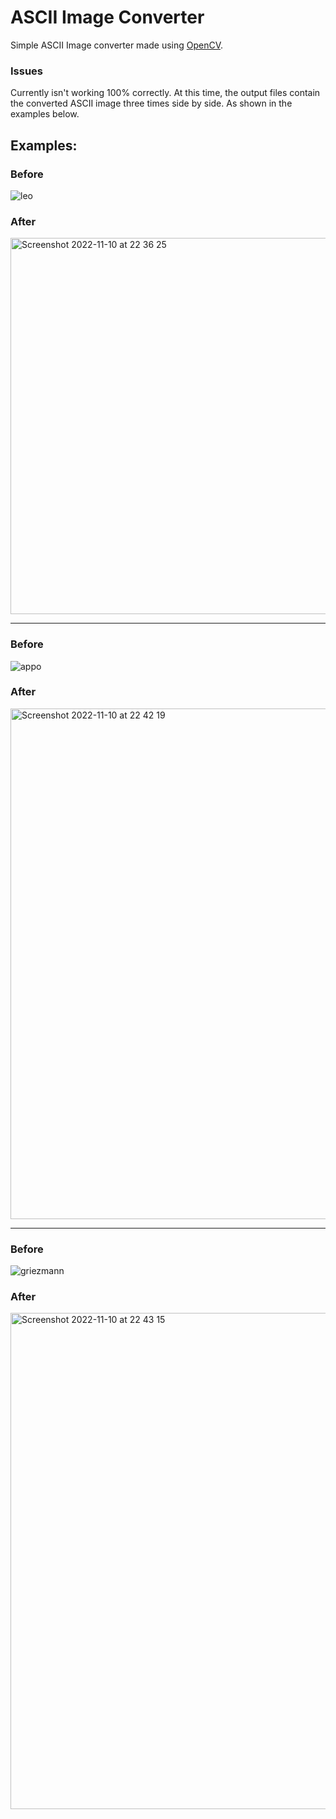 # ASCII Image Converter

Simple ASCII Image converter made using [OpenCV](https://github.com/opencv/opencv).

### Issues
Currently isn't working 100% correctly. At this time, the output files contain the converted ASCII image three times side by side. As shown in the examples below.

<!--
### Usage
```bat
./ASCIIArtGenerator [imageLocation] [PixelsPerCharacter]
```
Pixels Per Character should either be 1 or 4 (1 if left out).
-->

## Examples:

### Before
![leo](https://user-images.githubusercontent.com/73957889/201223875-98525ec1-f491-4d6b-bb9f-2418beefde2e.jpeg)
### After
<img width="602" alt="Screenshot 2022-11-10 at 22 36 25" src="https://user-images.githubusercontent.com/73957889/201222159-4b2f918e-6c50-435e-8cdb-c4bee979e795.png">

---

### Before
![appo](https://user-images.githubusercontent.com/73957889/201224005-4530a8db-e47a-45a8-aa25-4ff2831a5399.jpeg)
### After
<img width="817" alt="Screenshot 2022-11-10 at 22 42 19" src="https://user-images.githubusercontent.com/73957889/201222165-7ff9d4cb-73ce-4cc8-a51f-e006409532d1.png">

---

### Before
![griezmann](https://user-images.githubusercontent.com/73957889/201223989-6c217ec0-a1fe-4785-8519-32f243ce6443.jpeg)
### After
<img width="794" alt="Screenshot 2022-11-10 at 22 43 15" src="https://user-images.githubusercontent.com/73957889/201222169-7fa48ade-d980-4d7e-b116-eac24ccc0062.png">
